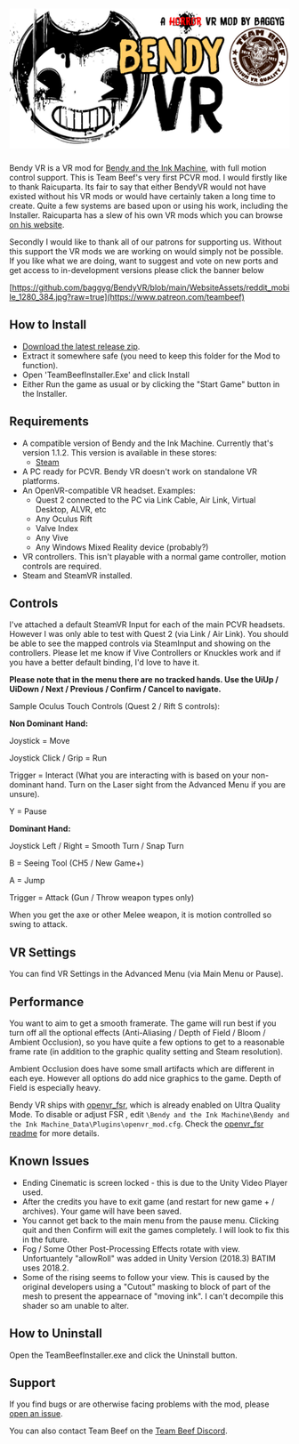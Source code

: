 # ![Bendy VR](https://github.com/baggyg/BendyVR/blob/main/WebsiteAssets/BendyVRGithub.jpg)

Bendy VR is a VR mod for [Bendy and the Ink Machine](https://store.steampowered.com/app/622650/Bendy_and_the_Ink_Machine/), with full motion control support. This is Team Beef's very first PCVR mod. I would firstly like to thank Raicuparta. Its fair to say that either BendyVR would not have existed without his VR mods or would have certainly taken a long time to create. Quite a few systems are based upon or using  his work, including the Installer. Raicuparta has a slew of his own VR mods which you can browse [on his website](https://raicuparta.com/). 

Secondly I would like to thank all of our patrons for supporting us. Without this support the VR mods we are working on would simply not be possible. If you like what we are doing, want to suggest and vote on new ports and get access to in-development versions please click the banner below

[https://github.com/baggyg/BendyVR/blob/main/WebsiteAssets/reddit_mobile_1280_384.jpg?raw=true](https://www.patreon.com/teambeef)

## How to Install

- [Download the latest release zip](https://github.com/baggyg/BendyVR/releases/latest).
- Extract it somewhere safe (you need to keep this folder for the Mod to function). 
- Open 'TeamBeefInstaller.Exe' and click Install
- Either Run the game as usual or by clicking the "Start Game" button in the Installer.

## Requirements

- A compatible version of Bendy and the Ink Machine. Currently that's version 1.1.2. This version is available in these stores:
  - [Steam](https://store.steampowered.com/app/622650/Bendy_and_the_Ink_Machine/)  
- A PC ready for PCVR. Bendy VR doesn't work on standalone VR platforms.
- An OpenVR-compatible VR headset. Examples:
  - Quest 2 connected to the PC via Link Cable, Air Link, Virtual Desktop, ALVR, etc
  - Any Oculus Rift
  - Valve Index
  - Any Vive
  - Any Windows Mixed Reality device (probably?)
- VR controllers. This isn't playable with a normal game controller, motion controls are required.
- Steam and SteamVR installed.

## Controls

I've attached a default SteamVR Input for each of the main PCVR headsets. However I was only able to test with Quest 2 (via Link / Air Link). You should be able to see the mapped controls via SteamInput and showing on the controllers. Please let me know if Vive Controllers or Knuckles work and if you have a better default binding, I'd love to have it. 

**Please note that in the menu there are no tracked hands. Use the UiUp / UiDown / Next / Previous / Confirm / Cancel to navigate.**

Sample Oculus Touch Controls (Quest 2 / Rift S controls):

**Non Dominant Hand:**

Joystick = Move

Joystick Click / Grip = Run

Trigger = Interact (What you are interacting with is based on your non-dominant hand. Turn on the Laser sight from the Advanced Menu if you are unsure). 

Y = Pause

**Dominant Hand:**

Joystick Left / Right = Smooth Turn / Snap Turn

B = Seeing Tool (CH5 / New Game+)

A = Jump

Trigger = Attack (Gun / Throw weapon types only)

When you get the axe or other Melee weapon, it is motion controlled so swing to attack. 

## VR Settings

You can find VR Settings in the Advanced Menu (via Main Menu or Pause). 

## Performance 

You want to aim to get a smooth framerate. The game will run best if you turn off all the optional effects (Anti-Aliasing / Depth of Field / Bloom / Ambient Occlusion), so you have quite a few options to get to a reasonable frame rate (in addition to the graphic quality setting and Steam resolution). 

Ambient Occlusion does have some small artifacts which are different in each eye. However all options do add nice graphics to the game. Depth of Field is especially heavy. 

Bendy VR ships with [openvr_fsr](https://github.com/fholger/openvr_fsr), which is already enabled on Ultra Quality Mode. To disable or adjust FSR , edit `\Bendy and the Ink Machine\Bendy and the Ink Machine_Data\Plugins\openvr_mod.cfg`. Check the [openvr_fsr readme](https://github.com/fholger/openvr_fsr#readme) for more details.

## Known Issues

- Ending Cinematic is screen locked - this is due to the Unity Video Player used. 
- After the credits you have to exit game (and restart for new game + / archives). Your game will have been saved.
- You cannot get back to the main menu from the pause menu. Clicking quit and then Confirm will exit the games completely. I will look to fix this in the future. 
- Fog / Some Other Post-Processing Effects rotate with view. Unfortuantely "allowRoll" was added in Unity Version (2018.3) BATIM uses 2018.2. 
- Some of the rising seems to follow your view. This is caused by the original developers using a "Cutout" masking to block of part of the mesh to present the appearnace of "moving ink". I can't decompile this shader so am unable to alter. 

## How to Uninstall

Open the TeamBeefInstaller.exe and click the Uninstall button. 

## Support

If you find bugs or are otherwise facing problems with the mod, please [open an issue](https://github.com/baggyg/BendyVR/issues/new/choose).

You can also contact Team Beef on the [Team Beef Discord](https://discord.gg/fA6m8SMZPA). 
